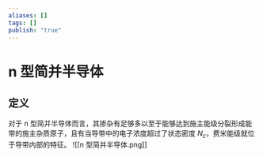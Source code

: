 ```yaml
---
aliases: []
tags: []
publish: "true"
---
```


# n 型简并半导体
## 定义
对于 n 型简并半导体而言，其掺杂有足够多以至于能够达到施主能级分裂形成能带的施主杂质原子，且有当导带中的电子浓度超过了状态密度 $N_c$，费米能级就位于导带内部的特征。
![[n 型简并半导体.png]]
